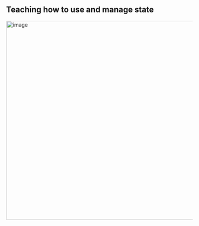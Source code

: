 ## Teaching how to use and manage state

<img width="538" alt="image" src="https://user-images.githubusercontent.com/91630948/190730887-a76eeab4-82ca-4ed4-aa30-ae24cb214358.png">

